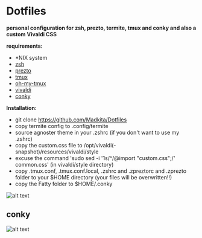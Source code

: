 # Dotfiles

**personal configuration for zsh, prezto, termite, tmux and conky and also a custom Vivaldi CSS**

**requirements:**
- \*NIX system 
- [zsh](https://github.com/robbyrussell/oh-my-zsh/wiki/Installing-ZSH)
- [prezto](https://github.com/sorin-ionescu/prezto)
- [tmux](https://github.com/tmux/tmux)
- [oh-my-tmux](https://github.com/gpakosz/.tmux)
- [vivaldi](https://vivaldi.net)
- [conky](https://github.com/brndnmtthws/conky) 

**Installation:**
- git clone https://github.com/Madkita/Dotfiles
- copy termite config to .config/termite
- source agnoster theme in your .zshrc (if you don't want to use my .zshrc)
- copy the custom.css file to /opt/vivaldi(-snapshot)/resources/vivaldi/style
- excuse the command 'sudo sed -i '1s/^/@import "custom.css";/' common.css' (in vivaldi/style directory)
- copy .tmux.conf, .tmux.conf.local, .zshrc and .zpreztorc and .zprezto folder  to your $HOME directory (your files will be overwritten!!)
- copy the Fatty folder to $HOME/.conky



![alt text](https://raw.githubusercontent.com/Madkita/Dotfiles/master/Screenshot_20171204_134757.png)

## conky


![alt text](https://raw.githubusercontent.com/Madkita/Dotfiles/master/Fatty/preview.png)
